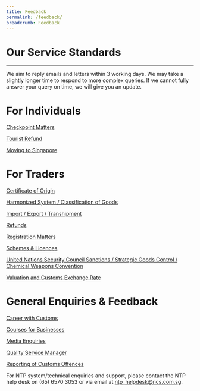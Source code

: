 ```yaml
---
title: Feedback
permalink: /feedback/
breadcrumb: Feedback
---
```


# Our Service Standards
---

We aim to reply emails and letters within 3 working days. We may take a slightly longer time to respond to more complex queries. If we cannot fully answer your query on time, we will give you an update.


# For Individuals
 
[Checkpoint Matters](https://form.gov.sg/5e9952b7d273ec0011deaeda)

[Tourist Refund](https://form.gov.sg/5e995867c8958100111be89f)

[Moving to Singapore](https://form.gov.sg/#!/5e7316a05e7c180011db03bb)


# For Traders

[Certificate of Origin](https://form.gov.sg/5e7025bbbce24a0011937cbd) 

[Harmonized System / Classification of Goods](https://form.gov.sg/5e6713af65cca600110d2d43)

[Import / Export / Transhipment](https://form.gov.sg/#!/5e7316a05e7c180011db03bb)

[Refunds](https://form.gov.sg/5e732a0b5e7c180011db1f08)

[Registration Matters](https://form.gov.sg/#!/5e7316a05e7c180011db03bb)

[Schemes & Licences](https://form.gov.sg/5e9e51cf1e9ed20011c75f2a)

[United Nations Security Council Sanctions / Strategic Goods Control / Chemical Weapons Convention](https://form.gov.sg/5e7311f15ec7a00011a06429)

[Valuation and Customs Exchange Rate](https://form.gov.sg/#!/5e6ed24b39ddca001164cce2)


# General Enquiries & Feedback

[Career with Customs](https://form.gov.sg/#!/5e95759978a996001146a677)

[Courses for Businesses](https://form.gov.sg/5e9ab0d15dad670011b3a65c)

[Media Enquiries](https://form.gov.sg/#!/5e9526f82b18f50011eebce6)

[Quality Service Manager](https://form.gov.sg/#!/5e6862571db1b70011098bf5)

[Reporting of Customs Offences](https://form.gov.sg/#!/5e995f095dad670011b20509)


For NTP system/technical enquiries and support, please contact the NTP help desk on (65) 6570 3053 or via email at ntp_helpdesk@ncs.com.sg.
